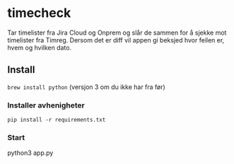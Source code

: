 # timecheck

Tar timelister fra Jira Cloud og Onprem og slår de sammen for å sjekke mot timelister fra Timreg. Dersom det er diff vil appen gi beksjed hvor feilen er, hvem og hvilken dato.

## Install

`brew install python` (versjon 3 om du ikke har fra før)

### Installer avhenigheter
`pip install -r requirements.txt`

### Start
python3 app.py
